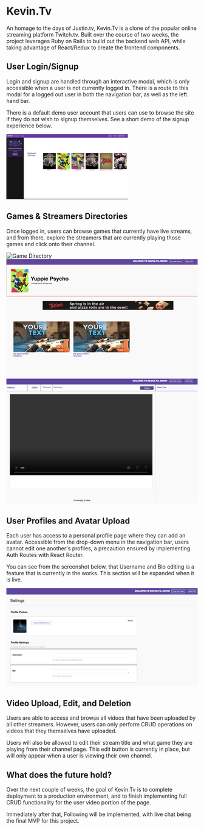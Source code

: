 # Kevin.Tv
An homage to the days of Justin.tv, Kevin.Tv is a clone of the popular online streaming platform Twitch.tv. Built over the course of two weeks, the project leverages Ruby on Rails to build out the backend web API, while taking advantage of React/Redux to create the frontend components.

## User Login/Signup
Login and signup are handled through an interactive modal, which is only accessible when a user is not currently logged in. There is a route to this modal for a logged out user in both the navigation bar, as well as the left hand bar.

There is a default demo user account that users can use to browse the site if they do not wish to signup themselves. See a short demo of the signup experience below.

![Alternative Text](./app/assets/images/kevin.tv.signup.gif)

## Games & Streamers Directories
Once logged in, users can browse games that currently have live streams, and from there, explore the streamers that are currently playing those games and click onto their channel.

![Game Directory](./app/assets/images/games-directory.png)
![Streamer Directory](./app/assets/images/streamers-directory.png)
![Streamer Channel](./app/assets/images/streamer-channel.png)

## User Profiles and Avatar Upload
Each user has access to a personal profile page where they can add an avatar. Accessible from the drop-down menu in the navigation bar, users cannot edit one another's profiles, a precaution ensured by implementing Auth Routes with React Router.

You can see from the screenshot below, that Username and Bio editing is a feature that is currently in the works. This section will be expanded when it is live.

![Profile Page](./app/assets/images/settings.png)

## Video Upload, Edit, and Deletion
Users are able to access and browse all videos that have been uploaded by all other streamers. However, users can only perform CRUD operations on videos that they themselves have uploaded.

Users will also be allowed to edit their stream title and what game they are playing from their channel page. This edit button is currently in place, but will only appear when a user is viewing their own channel.

## What does the future hold?
Over the next couple of weeks, the goal of Kevin.Tv is to complete deployment to a production environment, and to finish implementing full CRUD functionality for the user video portion of the page.

Immediately after that, Following will be implemented, with live chat being the final MVP for this project.